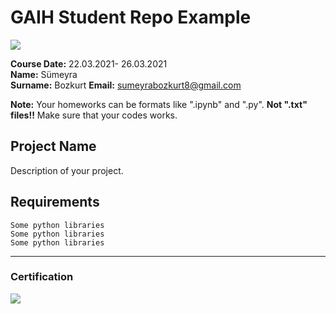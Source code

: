# GAIH Student Repo Example
![](img/newlogo.png)

**Course Date:** 22.03.2021- 26.03.2021  
**Name:** Sümeyra  
**Surname:** Bozkurt
**Email:** sumeyrabozkurt8@gmail.com  

**Note:** Your homeworks can be formats like ".ipynb" and ".py". **Not ".txt" files!!** Make sure that your codes works.  

## Project Name
Description of your project.

## Requirements
```
Some python libraries
Some python libraries
Some python libraries
```
---

### Certification
![](img/TopLearnerCertificate.png)

